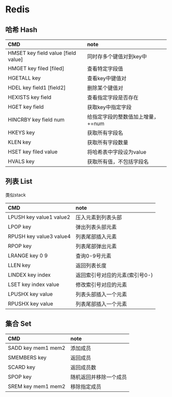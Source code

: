 # Redis

## 哈希 Hash
CMD | note
:--- | :---
HMSET key field value [field value] | 同时存多个键值对到key中
HMGET key filed [filed] | 查看特定字段值
HGETALL key | 查看key中键值对
HDEL key field1 [field2] | 删除某个键值对
HEXISTS key field | 查看指定字段是否存在
HGET key field | 获取key中指定字段
HINCRBY key field num | 给指定字段的整数值加上增量，+=num
HKEYS key | 获取所有字段名
KLEN key | 获取所有字段数量
HSET key filed value | 将哈希表中字段设为value
HVALS key | 获取所有值，不包括字段名


## 列表 List
类似stack

CMD | note
:--- | :---
LPUSH key value1 value2 | 压入元素到列表头部
LPOP key | 弹出列表头部元素
RPUSH key value3 value4 | 列表尾部插入元素
RPOP key | 列表尾部弹出元素
LRANGE key 0 9  | 查询0-9号元素
LLEN key | 返回列表长度
LINDEX key index | 返回索引号对应的元素(索引号0-)
LSET key index value | 修改索引号对应的元素
LPUSHX key value | 列表头部插入一个元素
RPUSHX key value | 列表尾部插入一个元素

## 集合 Set

CMD | note
:--- | :---
SADD key mem1 mem2 | 添加成员
SMEMBERS key   | 返回成员
SCARD key | 返回成员数
SPOP key | 随机返回并移除一个成员
SREM key mem1 mem2 | 移除指定成员


